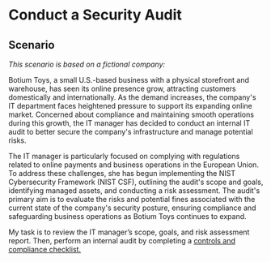 <h1>Conduct a Security Audit</h1>

<h2>Scenario</h2>

<i>This scenario is based on a fictional company:</i>

Botium Toys, a small U.S.-based business with a physical storefront and warehouse, has seen its online presence grow, attracting customers domestically and internationally. As the demand increases, the company's IT department faces heightened pressure to support its expanding online market. Concerned about compliance and maintaining smooth operations during this growth, the IT manager has decided to conduct an internal IT audit to better secure the company's infrastructure and manage potential risks.

The IT manager is particularly focused on complying with regulations related to online payments and business operations in the European Union. To address these challenges, she has begun implementing the NIST Cybersecurity Framework (NIST CSF), outlining the audit's scope and goals, identifying managed assets, and conducting a risk assessment. The audit's primary aim is to evaluate the risks and potential fines associated with the current state of the company's security posture, ensuring compliance and safeguarding business operations as Botium Toys continues to expand.

My task is to review the IT manager’s scope, goals, and risk assessment report. Then, perform an internal audit by completing a [controls and compliance checklist.](https://github.com/dainecryption/SecurityAudit/blob/main/Controls%20and%20Compliance%20Checklist.pdf)
<br />



<!--
 ```diff
- text in red
+ text in green
! text in orange
# text in gray
@@ text in purple (and bold)@@
```
--!>
